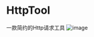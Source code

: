 # HttpTool
一款简约的Http请求工具
![image](https://github.com/Hero3821/HttpTool/blob/master/ScreenShot/cover.png)
